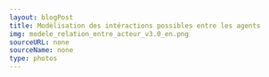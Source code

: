 ```yaml
---
layout: blogPost
title: Modèlisation des intéractions possibles entre les agents
img: modele_relation_entre_acteur_v3.0_en.png
sourceURL: none
sourceName: none
type: photos
---
```


